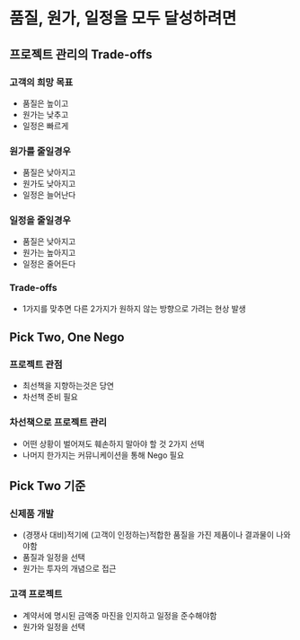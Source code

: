 # 품질, 원가, 일정을 모두 달성하려면

## 프로젝트 관리의 Trade-offs

### 고객의 희망 목표

- 품질은 높이고
- 원가는 낮추고
- 일정은 빠르게

### 원가를 줄일경우

- 품질은 낮아지고
- 원가도 낮아지고
- 일정은 늘어난다

### 일정을 줄일경우

- 품질은 낮아지고
- 원가는 높아지고
- 일정은 줄어든다

### Trade-offs

- 1가지를 맞추면 다른 2가지가 원하지 않는 방향으로 가려는 현상 발생

## Pick Two, One Nego

### 프로젝트 관점

- 최선책을 지향하는것은 당연
- 차선책 준비 필요

### 차선책으로 프로젝트 관리

- 어떤 상황이 벌어져도 훼손하지 말아야 할 것 2가지 선택
- 나머지 한가지는 커뮤니케이션을 통해 Nego 필요

## Pick Two 기준

### 신제품 개발

- (경쟁사 대비)적기에 (고객이 인정하는)적합한 품질을 가진 제품이나 결과물이 나와야함
- 품질과 일정을 선택
- 원가는 투자의 개념으로 접근

### 고객 프로젝트

- 계약서에 명시된 금액중 마진을 인지하고 일정을 준수해야함
- 원가와 일정을 선택
